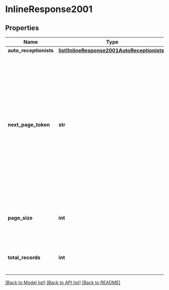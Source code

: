 # InlineResponse2001

## Properties
Name | Type | Description | Notes
------------ | ------------- | ------------- | -------------
**auto_receptionists** | [**list[InlineResponse2001AutoReceptionists]**](InlineResponse2001AutoReceptionists.md) |  | [optional] 
**next_page_token** | **str** | The next page token is used to paginate through large result sets. A next page token will be returned whenever the set of available results exceeds the current page size. The expiration period for this token is 15 minutes. | [optional] 
**page_size** | **int** | Total number of records returned from a single API call. | [optional] 
**total_records** | **int** | Total number of records found for this query. | [optional] 

[[Back to Model list]](../README.md#documentation-for-models) [[Back to API list]](../README.md#documentation-for-api-endpoints) [[Back to README]](../README.md)

